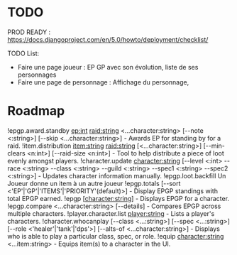 # TODO
PROD READY : https://docs.djangoproject.com/en/5.0/howto/deployment/checklist/


TODO List:
- Faire une page joueur : EP GP avec son évolution, liste de ses personnages
- Faire une page de personnage : Affichage du personnage, 

# Roadmap

!epgp.award.standby <ep:int> <raid:string> <...character:string> [--note <:string>] [--skip <...character:string>] - Awards EP for standing by for a raid.
!item.distribution <item:string> <raid:string> [<...character:string>] [--min-clears <n:int>] [--raid-size <n:int>] - Tool to help distribute a piece of loot evenly amongst players.
!character.update <character:string> [--level <:int> --race <:string> --class <:string> --guild <:string> --spec1 <:string> --spec2 <:string>] - Updates character information manually.
!epgp.loot.backfill Un Joueur donne un item à un autre joueur
!epgp.totals [--sort <'EP'|'GP'|'ITEMS'|'PRIORITY'(default)>] - Display EPGP standings with total EPGP earned.
!epgp [<character:string>] - Displays EPGP for a character.
!epgp.compare <...character:string> [--details] - Compares EPGP across multiple characters.
!player.character.list <player:string> - Lists a player's characters.
!character.whocanplay [--class <...:string>] [--spec <...:string>] [--role <'healer'|'tank'|'dps'>] [--alts-of <...character:string>] - Displays who is able to play a particular class, spec, or role.
!equip <character:string> <...item:string> - Equips item(s) to a character in the UI.
